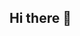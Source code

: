 ## Hi there 👋

<!--
**criscandeloro/criscandeloro** is a ✨ _special_ ✨ repository because its `README.md` (this file) appears on your GitHub profile.

Linkedin: www.linkedin.com/in/cristinecandeloro

Here are some ideas to get you started:

- 🔭 I’m currently working on QA
- 🌱 I’m currently learning Automation Tests
- 👯 I’m looking to collaborate on quality 
- 🤔 I’m looking for help with grow
- 💬 Ask me about how to learn
- 📫 How to reach me: Linkedin
- 😄 Pronouns: ...
- ⚡ Fun fact: ...
-->
